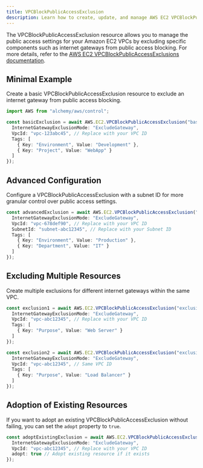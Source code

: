 ```yaml
---
title: VPCBlockPublicAccessExclusion
description: Learn how to create, update, and manage AWS EC2 VPCBlockPublicAccessExclusions using Alchemy Cloud Control.
---
```



The VPCBlockPublicAccessExclusion resource allows you to manage the public access settings for your Amazon EC2 VPCs by excluding specific components such as internet gateways from public access blocking. For more details, refer to the [AWS EC2 VPCBlockPublicAccessExclusions documentation](https://docs.aws.amazon.com/ec2/latest/userguide/).

## Minimal Example

Create a basic VPCBlockPublicAccessExclusion resource to exclude an internet gateway from public access blocking.

```ts
import AWS from "alchemy/aws/control";

const basicExclusion = await AWS.EC2.VPCBlockPublicAccessExclusion("basicExclusion", {
  InternetGatewayExclusionMode: "ExcludeGateway",
  VpcId: "vpc-123abc45", // Replace with your VPC ID
  Tags: [
    { Key: "Environment", Value: "Development" },
    { Key: "Project", Value: "WebApp" }
  ]
});
```

## Advanced Configuration

Configure a VPCBlockPublicAccessExclusion with a subnet ID for more granular control over public access settings.

```ts
const advancedExclusion = await AWS.EC2.VPCBlockPublicAccessExclusion("advancedExclusion", {
  InternetGatewayExclusionMode: "ExcludeGateway",
  VpcId: "vpc-678def90", // Replace with your VPC ID
  SubnetId: "subnet-abc12345", // Replace with your Subnet ID
  Tags: [
    { Key: "Environment", Value: "Production" },
    { Key: "Department", Value: "IT" }
  ]
});
```

## Excluding Multiple Resources

Create multiple exclusions for different internet gateways within the same VPC.

```ts
const exclusion1 = await AWS.EC2.VPCBlockPublicAccessExclusion("exclusion1", {
  InternetGatewayExclusionMode: "ExcludeGateway",
  VpcId: "vpc-abc12345", // Replace with your VPC ID
  Tags: [
    { Key: "Purpose", Value: "Web Server" }
  ]
});

const exclusion2 = await AWS.EC2.VPCBlockPublicAccessExclusion("exclusion2", {
  InternetGatewayExclusionMode: "ExcludeGateway",
  VpcId: "vpc-abc12345", // Same VPC ID
  Tags: [
    { Key: "Purpose", Value: "Load Balancer" }
  ]
});
```

## Adoption of Existing Resources

If you want to adopt an existing VPCBlockPublicAccessExclusion without failing, you can set the `adopt` property to `true`.

```ts
const adoptExistingExclusion = await AWS.EC2.VPCBlockPublicAccessExclusion("adoptExistingExclusion", {
  InternetGatewayExclusionMode: "ExcludeGateway",
  VpcId: "vpc-abc12345", // Replace with your VPC ID
  adopt: true // Adopt existing resource if it exists
});
```
